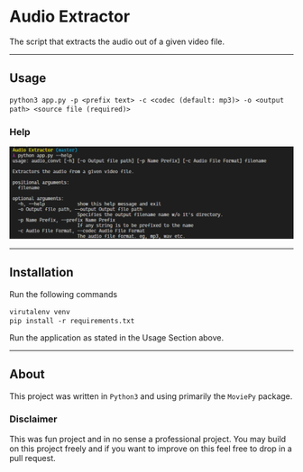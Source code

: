 # Audio Extractor
The script that extracts the audio out of a given video file.

___

## Usage
    python3 app.py -p <prefix text> -c <codec (default: mp3)> -o <output path> <source file (required)>

### Help
![Help Text](images/usage.png)
___

## Installation
Run the following commands
    
    virutalenv venv
    pip install -r requirements.txt

Run the application as stated in the Usage Section above.
___

## About
This project was written in `Python3` and using primarily the `MoviePy` package.

### Disclaimer 
This was fun project and in no sense a professional project. You may build on this project freely and if you want to improve on this feel free to drop in a pull request.
